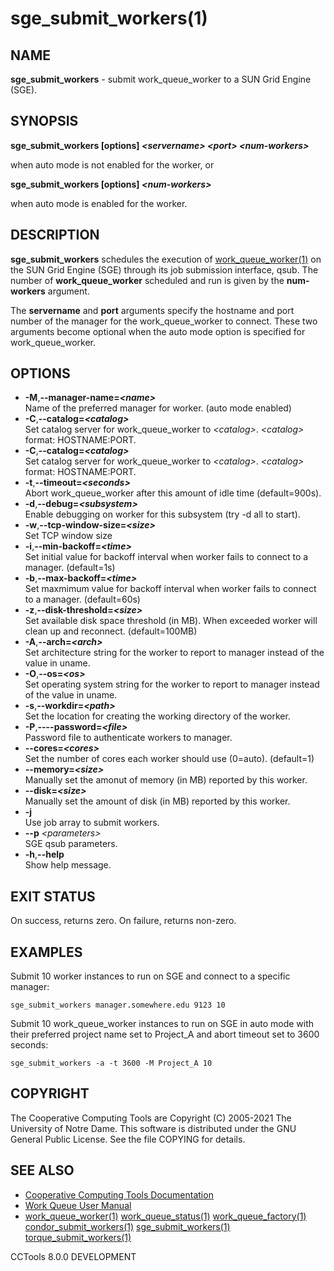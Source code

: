 






















# sge_submit_workers(1)

## NAME
**sge_submit_workers** - submit work_queue_worker to a SUN Grid Engine (SGE).

## SYNOPSIS
**sge_submit_workers [options] _&lt;servername&gt;_ _&lt;port&gt;_ _&lt;num-workers&gt;_**

when auto mode is not enabled for the worker, or

**sge_submit_workers [options] _&lt;num-workers&gt;_**

when auto mode is enabled for the worker.

## DESCRIPTION
**sge_submit_workers** schedules the execution of [work_queue_worker(1)](work_queue_worker.md)
on the SUN Grid Engine (SGE) through its job submission interface, qsub.
The number of **work_queue_worker** scheduled and run is given by the **num-workers**
argument.

The **servername** and **port** arguments specify the hostname and port number of the
manager for the work_queue_worker to connect. These two arguments become optional when the
auto mode option is specified for work_queue_worker.

## OPTIONS

- **-M**,**--manager-name=_&lt;name&gt;_**<br />Name of the preferred manager for worker. (auto mode enabled)
- **-C**,**--catalog=_&lt;catalog&gt;_**<br />Set catalog server for work_queue_worker to _&lt;catalog&gt;_. _&lt;catalog&gt;_ format: HOSTNAME:PORT.
- **-C**,**--catalog=_&lt;catalog&gt;_**<br />Set catalog server for work_queue_worker to _&lt;catalog&gt;_. _&lt;catalog&gt;_ format: HOSTNAME:PORT.
- **-t**,**--timeout=_&lt;seconds&gt;_**<br />Abort work_queue_worker after this amount of idle time (default=900s).
- **-d**,**--debug=_&lt;subsystem&gt;_**<br />Enable debugging on worker for this subsystem (try -d all to start).
- **-w**,**--tcp-window-size=_&lt;size&gt;_**<br />Set TCP window size
- **-i**,**--min-backoff=_&lt;time&gt;_**<br />Set initial value for backoff interval when worker fails to connect to a manager. (default=1s)
- **-b**,**--max-backoff=_&lt;time&gt;_**<br />Set maxmimum value for backoff interval when worker fails to connect to a manager. (default=60s)
- **-z**,**--disk-threshold=_&lt;size&gt;_**<br />Set available disk space threshold (in MB). When exceeded worker will clean up and reconnect. (default=100MB)
- **-A**,**--arch=_&lt;arch&gt;_**<br />Set architecture string for the worker to report to manager instead of the value in uname.
- **-O**,**--os=_&lt;os&gt;_**<br />Set operating system string for the worker to report to manager instead of the value in uname.
- **-s**,**--workdir=_&lt;path&gt;_**<br />Set the location for creating the working directory of the worker.
- **-P**,**----password=_&lt;file&gt;_**<br />Password file to authenticate workers to manager.
- **--cores=_&lt;cores&gt;_**<br />Set the number of cores each worker should use (0=auto). (default=1)
- **--memory=_&lt;size&gt;_**<br />Manually set the amonut of memory (in MB) reported by this worker.
- **--disk=_&lt;size&gt;_**<br />Manually set the amount of disk (in MB) reported by this worker.
- **-j**<br />Use job array to submit workers.
- **--p** _&lt;parameters&gt;_<br />SGE qsub parameters.
- **-h**,**--help**<br />Show help message.


## EXIT STATUS
On success, returns zero. On failure, returns non-zero.

## EXAMPLES

Submit 10 worker instances to run on SGE and connect to a specific manager:

```
sge_submit_workers manager.somewhere.edu 9123 10
```

Submit 10 work_queue_worker instances to run on SGE in auto mode with their
preferred project name set to Project_A and abort timeout set to 3600 seconds:

```
sge_submit_workers -a -t 3600 -M Project_A 10
```

## COPYRIGHT
The Cooperative Computing Tools are Copyright (C) 2005-2021 The University of Notre Dame.  This software is distributed under the GNU General Public License.  See the file COPYING for details.

## SEE ALSO

- [Cooperative Computing Tools Documentation]("../index.html")
- [Work Queue User Manual]("../workqueue.html")
- [work_queue_worker(1)](work_queue_worker.md) [work_queue_status(1)](work_queue_status.md) [work_queue_factory(1)](work_queue_factory.md) [condor_submit_workers(1)](condor_submit_workers.md) [sge_submit_workers(1)](sge_submit_workers.md) [torque_submit_workers(1)](torque_submit_workers.md) 


CCTools 8.0.0 DEVELOPMENT
